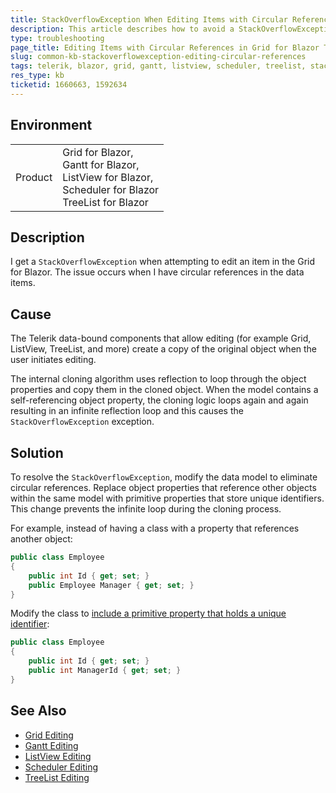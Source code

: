 ```yaml
---
title: StackOverflowException When Editing Items with Circular References in Grid for Blazor
description: This article describes how to avoid a StackOverflowException by modifying object properties to prevent circular references when editing items in the Grid, ListView or TreeList for Blazor.
type: troubleshooting
page_title: Editing Items with Circular References in Grid for Blazor Throws StackOverflowException
slug: common-kb-stackoverflowexception-editing-circular-references
tags: telerik, blazor, grid, gantt, listview, scheduler, treelist, stackoverflowexception, circular reference, editing
res_type: kb
ticketid: 1660663, 1592634
---
```


## Environment

<table>
    <tbody>
        <tr>
            <td>Product</td>
            <td>Grid for Blazor, <br />Gantt for Blazor, <br/>ListView for Blazor, <br />Scheduler for Blazor<br />TreeList for Blazor</td>
        </tr>
    </tbody>
</table>

## Description

I get a `StackOverflowException` when attempting to edit an item in the Grid for Blazor. The issue occurs when I have circular references in the data items.

## Cause

The Telerik data-bound components that allow editing (for example Grid, ListView, TreeList, and more) create a copy of the original object when the user initiates editing.

The internal cloning algorithm uses reflection to loop through the object properties and copy them in the cloned object. When the model contains a self-referencing object property, the cloning logic loops again and again resulting in an infinite reflection loop and this causes the `StackOverflowException` exception.

## Solution

To resolve the `StackOverflowException`, modify the data model to eliminate circular references. Replace object properties that reference other objects within the same model with primitive properties that store unique identifiers. This change prevents the infinite loop during the cloning process.

For example, instead of having a class with a property that references another object:

```csharp
public class Employee
{
    public int Id { get; set; }
    public Employee Manager { get; set; }
}
```

Modify the class to [include a primitive property that holds a unique identifier](slug://grids-foreign-key):

```csharp
public class Employee
{
    public int Id { get; set; }
    public int ManagerId { get; set; }
}
```

## See Also

* [Grid Editing](slug://components/grid/editing/overview)
* [Gantt Editing](slug://gantt-tree-editing)
* [ListView Editing](slug://listview-editing)
* [Scheduler Editing](slug://scheduler-appointments-edit)
* [TreeList Editing](slug://treelist-editing-overview)
